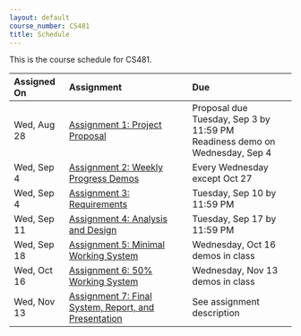 ```yaml
---
layout: default
course_number: CS481
title: Schedule
---
```


This is the course schedule for CS481.

**Assigned On** | **Assignment** | **Due**
:---------------|:---------------|:---------
Wed, Aug 28 | [Assignment 1: Project Proposal](assign/assign01.html)                       | Proposal due Tuesday, Sep 3 by 11:59 PM <br> Readiness demo on Wednesday, Sep 4
Wed, Sep 4  | [Assignment 2: Weekly Progress Demos](assign/assign02.html)                  | Every Wednesday except Oct 27
Wed, Sep 4  | [Assignment 3: Requirements](assign/assign03.html)                           | Tuesday, Sep 10 by 11:59 PM
Wed, Sep 11 | [Assignment 4: Analysis and Design](assign/assign04.html)                    | Tuesday, Sep 17 by 11:59 PM
Wed, Sep 18 | [Assignment 5: Minimal Working System](assign/assign05.html)                 | Wednesday, Oct 16 demos in class
Wed, Oct 16 | [Assignment 6: 50% Working System](assign/assign06.html)                     | Wednesday, Nov 13 demos in class
Wed, Nov 13 | [Assignment 7: Final System, Report, and Presentation](assign/assign07.html) | See assignment description
